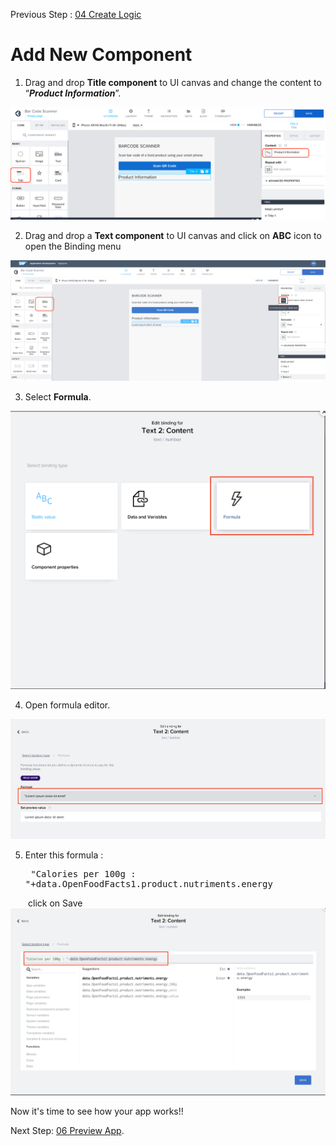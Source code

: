 Previous Step : <a href="https://github.com/KanishkaRaghuraman/Bar-Code-Scanner-App/blob/main/04%20Create%20Logic/Readme.md"> 04 Create Logic</a>

# Add New Component

1. Drag and drop <b>Title component</b> to UI canvas and change the content to “<b><i>Product Information</b></i>”.
  
  <img src="https://github.com/KanishkaRaghuraman/Bar-Code-Scanner-App/blob/main/05%20Add%20New%20Component/1%20New%20Component.png" alt=" Title component">

2. Drag and drop a <b>Text component</b> to UI canvas and click on <b>ABC</b> icon to open the Binding menu
<img src="https://github.com/KanishkaRaghuraman/Bar-Code-Scanner-App/blob/main/05%20Add%20New%20Component/2.Formula.png" alt="text comp">

3. Select <b>Formula</b>.
<img src="https://github.com/KanishkaRaghuraman/Bar-Code-Scanner-App/blob/main/05%20Add%20New%20Component/3.%20Formula.png" alt="formula">

4. Open formula editor.
<img src="https://github.com/KanishkaRaghuraman/Bar-Code-Scanner-App/blob/main/05%20Add%20New%20Component/4.%20Formula%20Editor.png" alt="formula editor">

5. Enter this formula : <pre> "Calories per 100g : "+data.OpenFoodFacts1.product.nutriments.energy
</pre>

&emsp;&emsp;click on Save
<img src="https://github.com/KanishkaRaghuraman/Bar-Code-Scanner-App/blob/main/05%20Add%20New%20Component/5.%20Formua.png" alt="enter formula">

Now it's time to see how your app works!!

Next Step: <a href="https://github.tools.sap/I553337/Barcode-Scanner-App/blob/main/06%20Preview%20the%20App/Readme.md"> 06 Preview App</a>.
